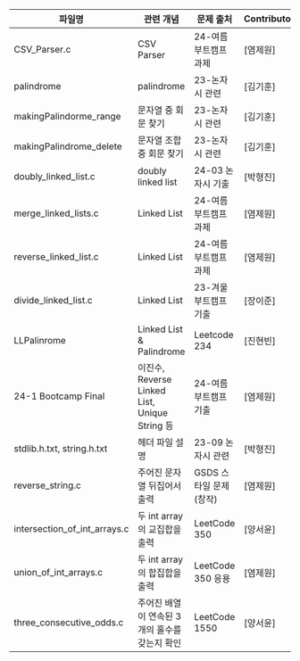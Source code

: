 | 파일명   | 관련 개념     | 문제 출처            | Contributor |
|----------|---------------|----------------------|-------------|
| CSV_Parser.c    | CSV Parser    | 24-여름 부트캠프 과제     | [염제원]      |
| palindrome   | palindrome    | 23-논자시 관련     | [김기훈]      |
| makingPalindorme_range   | 문자열 중 회문 찾기    | 23-논자시 관련     | [김기훈]      |
| makingPalindrome_delete   | 문자열 조합 중 회문 찾기    | 23-논자시 관련     | [김기훈]      |
| doubly_linked_list.c    | doubly linked list    | 24-03 논자시 기출    | [박형진]      |
| merge_linked_lists.c    | Linked List    | 24-여름 부트캠프 과제     | [염제원]      |
| reverse_linked_list.c    | Linked List    | 24-여름 부트캠프 과제     | [염제원]      |
| divide_linked_list.c    | Linked List    | 23-겨울 부트캠프 기출     | [장이준]      |
| LLPalinrome    | Linked List & Palindrome   | Leetcode 234    | [진현빈]      |
| 24-1 Bootcamp Final    | 이진수, Reverse Linked List, Unique String 등 | 24-여름 부트캠프 기출  | [염제원]      |
| stdlib.h.txt, string.h.txt   |  헤더 파일 설명   |   23-09 논자시 관련   |  [박형진]    |
| reverse_string.c   |  주어진 문자열 뒤집어서 출력   |  GSDS 스타일 문제 (창작)   |  [염제원]    |
| intersection_of_int_arrays.c   |  두 int array의 교집합을 출력   |  LeetCode 350   |  [양서윤]    |
| union_of_int_arrays.c   |  두 int array의 합집합을 출력   |  LeetCode 350 응용   |  [염제원]    |
| three_consecutive_odds.c   |  주어진 배열이 연속된 3개의 홀수를 갖는지 확인 |  LeetCode 1550   |  [양서윤]    |
